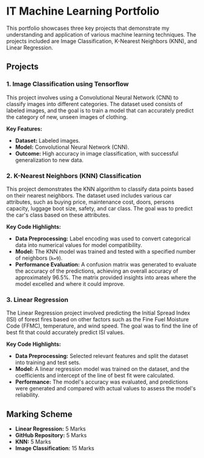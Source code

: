 # IT Machine Learning Portfolio

This portfolio showcases three key projects that demonstrate my understanding and application of various machine learning techniques. The projects included are Image Classification, K-Nearest Neighbors (KNN), and Linear Regression.

## Projects

### 1. Image Classification using Tensorflow
This project involves using a Convolutional Neural Network (CNN) to classify images into different categories. The dataset used consists of labeled images, and the goal is to train a model that can accurately predict the category of new, unseen images of clothing.

**Key Features:**
- **Dataset:** Labeled images.
- **Model:** Convolutional Neural Network (CNN).
- **Outcome:** High accuracy in image classification, with successful generalization to new data.

### 2. K-Nearest Neighbors (KNN) Classification
This project demonstrates the KNN algorithm to classify data points based on their nearest neighbors. The dataset used includes various car attributes, such as buying price, maintenance cost, doors, persons capacity, luggage boot size, safety, and car class. The goal was to predict the car's class based on these attributes.

**Key Code Highlights:**
- **Data Preprocessing:** Label encoding was used to convert categorical data into numerical values for model compatibility.
- **Model:** The KNN model was trained and tested with a specified number of neighbors (`k=9`).
- **Performance Evaluation:** A confusion matrix was generated to evaluate the accuracy of the predictions, achieving an overall accuracy of approximately 96.5%. The matrix provided insights into areas where the model excelled and where it could improve.

### 3. Linear Regression
The Linear Regression project involved predicting the Initial Spread Index (ISI) of forest fires based on other factors such as the Fine Fuel Moisture Code (FFMC), temperature, and wind speed. The goal was to find the line of best fit that could accurately predict ISI values.

**Key Code Highlights:**
- **Data Preprocessing:** Selected relevant features and split the dataset into training and test sets.
- **Model:** A linear regression model was trained on the dataset, and the coefficients and intercept of the line of best fit were calculated.
- **Performance:** The model's accuracy was evaluated, and predictions were generated and compared with actual values to assess the model's reliability.

## Marking Scheme

- **Linear Regression:** 5 Marks
- **GitHub Repository:** 5 Marks
- **KNN:** 5 Marks
- **Image Classification:** 15 Marks

